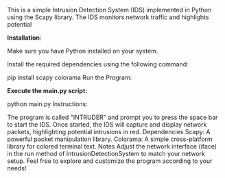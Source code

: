 This is a simple Intrusion Detection System (IDS) implemented in Python using the Scapy library. The IDS monitors network traffic and highlights potential

**Installation**:

Make sure you have Python installed on your system.

Install the required dependencies using the following command:

pip install scapy colorama
Run the Program:

**Execute the main.py script:**


python main.py
Instructions:

The program is called "INTRUDER" and prompt you to press the space bar to start the IDS.
Once started, the IDS will capture and display network packets, highlighting potential intrusions in red.
Dependencies
Scapy: A powerful packet manipulation library.
Colorama: A simple cross-platform library for colored terminal text.
Notes
Adjust the network interface (iface) in the run method of IntrusionDetectionSystem to match your network setup.
Feel free to explore and customize the program according to your needs!
